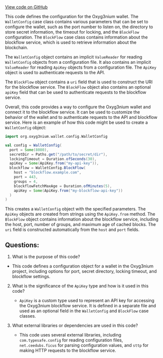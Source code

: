 [View code on GitHub](https://github.com/oxyg3nium/oxyg3nium/wallet/src/main/scala/org/oxyg3nium/wallet/config/WalletConfig.scala)

This code defines the configuration for the Oxyg3nium wallet. The `WalletConfig` case class contains various parameters that can be set to configure the wallet, such as the port number to listen on, the directory to store secret information, the timeout for locking, and the `BlockFlow` configuration. The `BlockFlow` case class contains information about the blockflow service, which is used to retrieve information about the blockchain.

The `WalletConfig` object contains an implicit `ValueReader` for reading `WalletConfig` objects from a configuration file. It also contains an implicit `ValueReader` for reading `ApiKey` objects from a configuration file. The `ApiKey` object is used to authenticate requests to the API.

The `BlockFlow` object contains a `uri` field that is used to construct the URI for the blockflow service. The `BlockFlow` object also contains an optional `apiKey` field that can be used to authenticate requests to the blockflow service.

Overall, this code provides a way to configure the Oxyg3nium wallet and connect it to the blockflow service. It can be used to customize the behavior of the wallet and to authenticate requests to the API and blockflow service. Here is an example of how this code might be used to create a `WalletConfig` object:

```scala
import org.oxyg3nium.wallet.config.WalletConfig

val config = WalletConfig(
  port = Some(8080),
  secretDir = Paths.get("/path/to/secret/dir"),
  lockingTimeout = Duration.ofSeconds(30),
  apiKey = Some(ApiKey.from("my-api-key")),
  blockflow = WalletConfig.BlockFlow(
    host = "blockflow.example.com",
    port = 443,
    groups = 4,
    blockflowFetchMaxAge = Duration.ofMinutes(5),
    apiKey = Some(ApiKey.from("my-blockflow-api-key"))
  )
)
``` 

This creates a `WalletConfig` object with the specified parameters. The `ApiKey` objects are created from strings using the `ApiKey.from` method. The `BlockFlow` object contains information about the blockflow service, including the host, port, number of groups, and maximum age of cached blocks. The `uri` field is constructed automatically from the `host` and `port` fields.
## Questions: 
 1. What is the purpose of this code?
   - This code defines a configuration object for a wallet in the Oxyg3nium project, including options for port, secret directory, locking timeout, and blockflow settings.

2. What is the significance of the `ApiKey` type and how is it used in this code?
   - `ApiKey` is a custom type used to represent an API key for accessing the Oxyg3nium blockflow service. It is defined in a separate file and used as an optional field in the `WalletConfig` and `BlockFlow` case classes.

3. What external libraries or dependencies are used in this code?
   - This code uses several external libraries, including `com.typesafe.config` for reading configuration files, `net.ceedubs.ficus` for parsing configuration values, and `sttp` for making HTTP requests to the blockflow service.